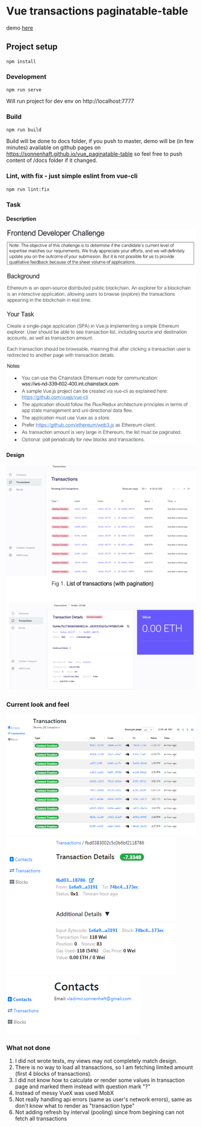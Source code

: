 # Vue transactions paginatable-table

demo [here](https://sonnenhaft.github.io/vue_paginatable-table) 

## Project setup
```
npm install
```

### Development
```
npm run serve
```
Will run project for dev env on http://localhost:7777 

### Build
```
npm run build
```

Build will be done to docs folder, if you push to master, demo will be (in few minutes) available on github pages on https://sonnenhaft.github.io/vue_paginatable-table so feel free to push content of /docs folder if it changed.

### Lint, with fix - just simple eslint from vue-cli
```
npm run lint:fix
```
### Task

#### Description
![task](task/task.png)

#### Design
![design](task/design.png)

### Current look and feel
![transactions](task/transactions-page.png)
![transaction](task/transaction-page.png)
![contacts](task/contacts-page.png)

### What not done
1. I did not wrote tests, my views may not completely match design.
2. There is no way to load all transactions, so I am fetching limited amount (first 4 blocks of transactions).
3. I did not know how to calculate or render some values in transaction page and marked them instead with question mark "?"
4. Instead of messy VueX was used MobX
5. Not really handling api errors (same as user's network errors), same as don't know what to render as "transaction type"
6. Not adding refresh by interval (pooling) since from begining can not fetch all transactions 
